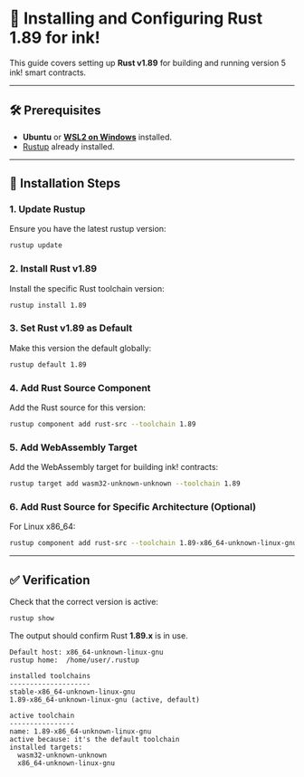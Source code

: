# 🦀 Installing and Configuring Rust 1.89 for ink!

This guide covers setting up **Rust v1.89** for building and running version 5 ink! smart contracts.

---

## 🛠 Prerequisites

* **Ubuntu** or [**WSL2 on Windows**](https://github.com/Xode-DAO/docs/blob/main/substrate/setup-wsl-rust.md) installed.
* [Rustup](https://rustup.rs/) already installed.

---

## 🚀 Installation Steps

### 1. Update Rustup

Ensure you have the latest rustup version:

```bash
rustup update
```

### 2. Install Rust v1.89

Install the specific Rust toolchain version:

```bash
rustup install 1.89
```

### 3. Set Rust v1.89 as Default

Make this version the default globally:

```bash
rustup default 1.89
```

### 4. Add Rust Source Component

Add the Rust source for this version:

```bash
rustup component add rust-src --toolchain 1.89
```

### 5. Add WebAssembly Target

Add the WebAssembly target for building ink! contracts:

```bash
rustup target add wasm32-unknown-unknown --toolchain 1.89
```

### 6. Add Rust Source for Specific Architecture (Optional)

For Linux x86\_64:

```bash
rustup component add rust-src --toolchain 1.89-x86_64-unknown-linux-gnu
```

---

## ✅ Verification

Check that the correct version is active:

```bash
rustup show
```

The output should confirm Rust **1.89.x** is in use.
```
Default host: x86_64-unknown-linux-gnu
rustup home:  /home/user/.rustup

installed toolchains
--------------------
stable-x86_64-unknown-linux-gnu
1.89-x86_64-unknown-linux-gnu (active, default)

active toolchain
----------------
name: 1.89-x86_64-unknown-linux-gnu
active because: it's the default toolchain
installed targets:
  wasm32-unknown-unknown
  x86_64-unknown-linux-gnu
```
